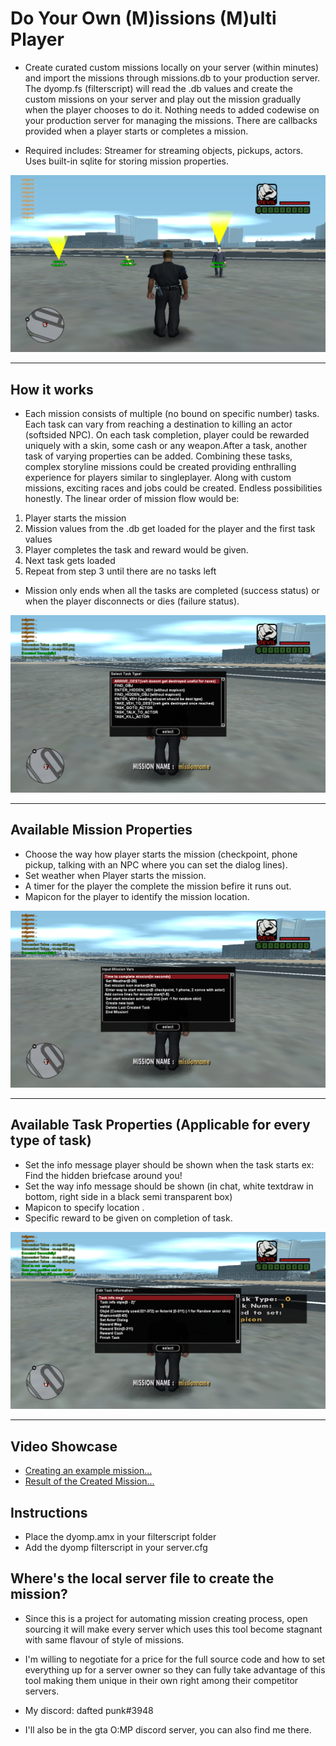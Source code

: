 #  Do Your Own (M)issions (M)ulti Player

- Create curated custom missions locally on your server (within minutes) and import the missions through missions.db to your production server. The dyomp.fs (filterscript)  will read the .db values and create the custom missions on your server and play out the mission gradually when the player chooses to do it. Nothing needs to added codewise on your production server for managing the missions. There are callbacks provided when a player starts or completes a mission. 

- Required includes: Streamer for streaming objects, pickups, actors. Uses built-in sqlite for storing mission properties.

![missions](preset-images/main.png)



------------


## How it works

- Each mission consists of multiple (no bound on specific number) tasks. Each task can vary from reaching a destination to killing an actor (softsided NPC). On each task completion, player could be rewarded uniquely with a skin, some cash or any weapon.After a task, another task of varying properties can be added. Combining these tasks, complex storyline missions could be created providing enthralling experience for players similar to singleplayer. Along with custom missions, exciting races and jobs could be created. Endless possibilities honestly.
The linear order of mission flow would be:
1. Player starts the mission
2. Mission values from the .db get loaded for the player and the first task values
3. Player completes the task and reward would be given.
4. Next task gets loaded 
5. Repeat from step 3 until there are no tasks left

- Mission only ends when all the tasks are completed (success status) or when the player disconnects or dies (failure status).

![tasks](preset-images/tasktypes.png)


------------

## Available Mission Properties 

- Choose the way how player starts the mission (checkpoint, phone pickup, talking with an NPC where you can set the dialog lines).
- Set weather when Player starts the mission.
- A timer for the player the complete the mission befire it runs out.
- Mapicon for the player to identify the mission location.

![Mission_props](preset-images/missionprops.png)


------------

## Available Task Properties (Applicable for every type of task)

- Set the info message player should be shown when the task starts ex: Find the hidden briefcase around you!
- Set the way info message should be shown (in chat, white textdraw in bottom, right side in a black semi transparent box)
- Mapicon to specify location .
- Specific reward to be given on completion of task.

![Task_props](preset-images/taskprops.png)


------------

## Video Showcase

- [Creating an example mission...](https://youtu.be/8UNPVs4YJrM "Creating an example mission")
- [Result of the Created Mission...](https://youtu.be/Vpf1ONG-0sA "Result of the Created Mission")

## Instructions

- Place the dyomp.amx in your filterscript folder
- Add the dyomp filterscript in your server.cfg

## Where's the local server file to create the mission?

- Since this is a project for automating mission creating process, open sourcing it will make every server which uses this tool become stagnant with same flavour of style of missions.

- I'm willing to negotiate for a price for the full source code and how to set everything up for a server owner so they can fully take advantage of this tool making them unique in their own right among their competitor servers. 

- My discord: dafted punk#3948

- I'll also be in the gta O:MP discord server, you can also find me there.





